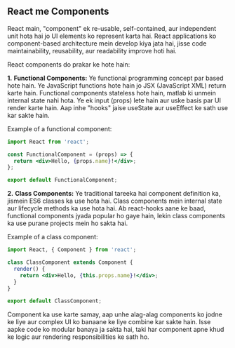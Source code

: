 ## React me Components
React main, "component" ek re-usable, self-contained, aur independent unit hota hai jo UI elements ko represent karta hai. React applications ko component-based architecture mein develop kiya jata hai, jisse code maintainability, reusability, aur readability improve hoti hai.

React components do prakar ke hote hain:

**1.** **Functional Components:** Ye functional programming concept par based hote hain. Ye JavaScript functions hote hain jo JSX (JavaScript XML) return karte hain. Functional components stateless hote hain, matlab ki unmein internal state nahi hota. Ye ek input (props) lete hain aur uske basis par UI render karte hain. Aap inhe "hooks" jaise useState aur useEffect ke sath use kar sakte hain.

Example of a functional component:
```jsx
import React from 'react';

const FunctionalComponent = (props) => {
  return <div>Hello, {props.name}!</div>;
};

export default FunctionalComponent;
```

**2.** **Class Components:** Ye traditional tareeka hai component definition ka, jismein ES6 classes ka use hota hai. Class components mein internal state aur lifecycle methods ka use hota hai. Ab react-hooks aane ke baad, functional components jyada popular ho gaye hain, lekin class components ka use purane projects mein ho sakta hai.

Example of a class component:
```jsx
import React, { Component } from 'react';

class ClassComponent extends Component {
  render() {
    return <div>Hello, {this.props.name}!</div>;
  }
}

export default ClassComponent;
```

Component ka use karte samay, aap unhe alag-alag components ko jodne ke liye aur complex UI ko banaane ke liye combine kar sakte hain. Isse aapke code ko modular banaya ja sakta hai, taki har component apne khud ke logic aur rendering responsibilities ke sath ho.
